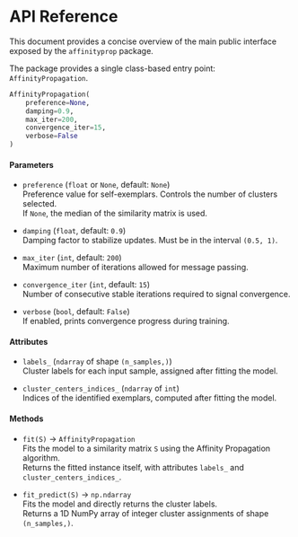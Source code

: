 # API Reference

This document provides a concise overview of the main public interface exposed by the `affinityprop` package.

The package provides a single class-based entry point: `AffinityPropagation`.

```python
AffinityPropagation(
    preference=None,
    damping=0.9,
    max_iter=200,
    convergence_iter=15,
    verbose=False
)
```

#### Parameters

- `preference` (`float` or `None`, default: `None`)  
  Preference value for self-exemplars. Controls the number of clusters selected.  
  If `None`, the median of the similarity matrix is used.

- `damping` (`float`, default: `0.9`)  
  Damping factor to stabilize updates. Must be in the interval `(0.5, 1)`.

- `max_iter` (`int`, default: `200`)  
  Maximum number of iterations allowed for message passing.

- `convergence_iter` (`int`, default: `15`)  
  Number of consecutive stable iterations required to signal convergence.

- `verbose` (`bool`, default: `False`)  
  If enabled, prints convergence progress during training.

#### Attributes

- `labels_` (`ndarray` of shape `(n_samples,)`)  
  Cluster labels for each input sample, assigned after fitting the model.

- `cluster_centers_indices_` (`ndarray` of `int`)  
  Indices of the identified exemplars, computed after fitting the model.


#### Methods

- `fit(S)` → `AffinityPropagation`  
  Fits the model to a similarity matrix `S` using the Affinity Propagation algorithm.  
  Returns the fitted instance itself, with attributes `labels_` and `cluster_centers_indices_`.

- `fit_predict(S)` → `np.ndarray`  
  Fits the model and directly returns the cluster labels.  
  Returns a 1D NumPy array of integer cluster assignments of shape `(n_samples,)`.
